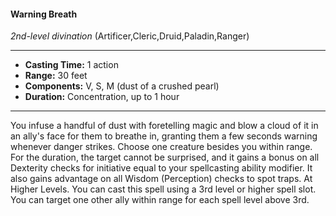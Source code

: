 #### Warning Breath
*2nd-level divination* (Artificer,Cleric,Druid,Paladin,Ranger)
___
- **Casting Time:** 1 action
- **Range:** 30 feet
- **Components:** V, S, M (dust of a crushed pearl)
- **Duration:** Concentration, up to 1 hour
---
You infuse a handful of dust with foretelling magic
and blow a cloud of it in an ally's face for them to
breathe in, granting them a few seconds warning
whenever danger strikes. Choose one creature
besides you within range. For the duration, the
target cannot be surprised, and it gains a bonus on
all Dexterity checks for initiative equal to your
spellcasting ability modifier. It also gains advantage
on all Wisdom (Perception) checks to spot traps.
At Higher Levels. You can cast this spell using a
3rd level or higher spell slot. You can target one
other ally within range for each spell level above
3rd. 
